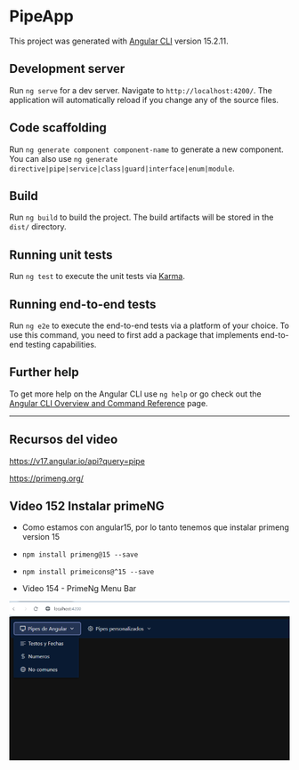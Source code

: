 # PipeApp

This project was generated with [Angular CLI](https://github.com/angular/angular-cli) version 15.2.11.

## Development server

Run `ng serve` for a dev server. Navigate to `http://localhost:4200/`. The application will automatically reload if you change any of the source files.

## Code scaffolding

Run `ng generate component component-name` to generate a new component. You can also use `ng generate directive|pipe|service|class|guard|interface|enum|module`.

## Build

Run `ng build` to build the project. The build artifacts will be stored in the `dist/` directory.

## Running unit tests

Run `ng test` to execute the unit tests via [Karma](https://karma-runner.github.io).

## Running end-to-end tests

Run `ng e2e` to execute the end-to-end tests via a platform of your choice. To use this command, you need to first add a package that implements end-to-end testing capabilities.

## Further help

To get more help on the Angular CLI use `ng help` or go check out the [Angular CLI Overview and Command Reference](https://angular.io/cli) page.

---

## Recursos del video

https://v17.angular.io/api?query=pipe

https://primeng.org/

## Video 152 Instalar primeNG

* Como estamos con angular15, por lo tanto tenemos que instalar primeng version 15
* `npm install primeng@15 --save`
* `npm install primeicons@^15 --save`

* Video 154 - PrimeNg Menu Bar

![1728245957782](image/README/1728245957782.png)
